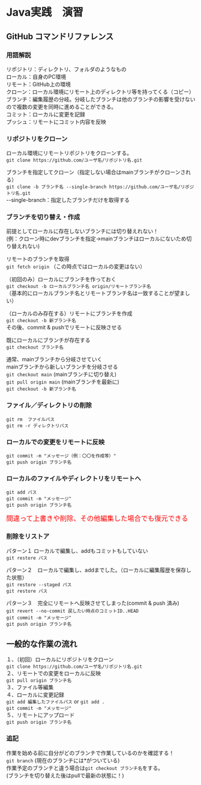 # Java実践　演習
## GitHub コマンドリファレンス
### 用語解説
リポジトリ：ディレクトリ、フォルダのようなもの <br>
ローカル：自身のPC環境 <br>
リモート：GitHub上の環境 <br>
クローン：ローカル環境にリモート上のディレクトリ等を持ってくる（コピー）<br>
ブランチ：編集履歴の分岐。分岐したブランチは他のブランチの影響を受けないので複数の変更を同時に進めることができる。<br>
コミット：ローカルに変更を記録 <br>
プッシュ：リモートにコミット内容を反映

### リポジトリをクローン
ローカル環境にリモートリポジトリをクローンする。<br>
`git clone https://github.com/ユーザ名/リポジトリ名.git`

ブランチを指定してクローン（指定しない場合はmainブランチがクローンされる）<br>
`git clone -b ブランチ名 --single-branch https://github.com/ユーザ名/リポジトリ名.git `<br>
--single-branch：指定したブランチだけを取得する

### ブランチを切り替え・作成
前提としてローカルに存在しないブランチには切り替えれない！<br>
(例：クローン時にdevブランチを指定→mainブランチはローカルにないため切り替えれない)

リモートのブランチを取得<br>
`git fetch origin` （この時点ではローカルの変更はない）<br>

（初回のみ）ローカルにブランチを作っておく<br>
`git checkout -b ローカルブランチ名 origin/リモートブランチ名` <br>
（基本的にローカルブランチ名とリモートブランチ名は一致することが望ましい）

（ローカルのみ存在する）リモートにブランチを作成<br>
`git checkout -b 新ブランチ名` <br>
その後、commit & pushでリモートに反映させる

既にローカルにブランチが存在する<br>
`git checkout ブランチ名`<br>

通常、mainブランチから分岐させていく<br>
mainブランチから新しいブランチを分岐させる<br>
`git checkout main`  (mainブランチに切り替え)<br>
`git pull origin main` (mainブランチを最新に)<br>
`git checkout -b 新ブランチ名`

### ファイル／ディレクトリの削除
`git rm  ファイルパス` <br>
`git rm -r ディレクトリパス`

### ローカルでの変更をリモートに反映
`git commit -m "メッセージ（例：〇〇を作成等）"` <br>
`git push origin ブランチ名`

### ローカルのファイルやディレクトリをリモートへ
`git add パス`<br>
`git commit -m "メッセージ"` <br>
`git push origin ブランチ名` <br>

<span style = "color:red; font-size: 18px;">間違って上書きや削除、その他編集した場合でも復元できる</span>

### 削除をリストア
パターン１ ローカルで編集し、addもコミットもしていない<br>
`git restore パス` <br>

パターン２　ローカルで編集し、addまでした。（ローカルに編集履歴を保存した状態）<br>
`git restore --staged パス` <br>
`git restore パス` <br>

パターン３　完全にリモートへ反映させてしまった(commit & push 済み) <br>
`git revert --no-commit 戻したい時点のコミットID..HEAD`　<br>
`git commit -m "メッセージ" ` <br>
`git push origin ブランチ名`

## 一般的な作業の流れ
１、（初回）ローカルにリポジトリをクローン<br>
`git clone https://github.com/ユーザ名/リポジトリ名.git` <br>
２、リモートでの変更をローカルに反映<br>
`git pull origin ブランチ名` <br>
３、ファイル等編集<br>
４、ローカルに変更記録<br>
`git add 編集したファイルパス` or `git add .` <br>
`git commit -m "メッセージ"` <br>
５、リモートにアップロード <br>
`git push origin ブランチ名`

### 追記
作業を始める前に自分がどのブランチで作業しているのかを確認する！<br>
`git branch` (現在のブランチには*がついている)<br>
作業予定のブランチと違う場合は`git checkout ブランチ名`をする。<br>
(ブランチを切り替えた後はpullで最新の状態に！)